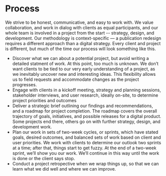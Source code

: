 # Process

We strive to be honest, communicative, and easy to work with. We value collaboration, and work in dialog with clients as equal participants, and our whole team is involved in a project from the start -- strategy, design, and development. Our methodology is context-specific — a publication redesign requires a different approach than a digital strategy. Every client and project is different, but much of the time our process will look something like this. 

- Discover what we can about a potential project, but avoid writing a detailed statment of work. At this point, too much is unknown. We don’t want clients to be tied to our very early understanding of a project, as we inevitably uncover new and interesting ideas. This flexibility allows us to field requests and accommodate changes as the project progresses.
- Engage with clients in a kickoff meeting, strategy and planning sessions, stakeholder interviews, and user research, ideally on-site, to determine project priorities and outcomes
- Deliver a strategic brief outlining our findings and recommendations, and a roadmap for project completion. The roadmap covers the overall trajectory of goals, initiatives, and possible releases for a digital product. Some projects end there, others go on with further strategy, design, and development work.
- Plan our work in sets of two-week cycles, or sprints, which have stated goals, desired outcomes, and balanced sets of work based on client and user priorities. We work with clients to determine our outlook two sprints at a time; after that, things start to get fuzzy. At the end of a two-week sprint, we’ll show you our work. We’ll continue in this way until the work is done or the client says stop.
- Conduct a project retropective when we wrap things up, so that we can learn what we did well and where we can improve.
